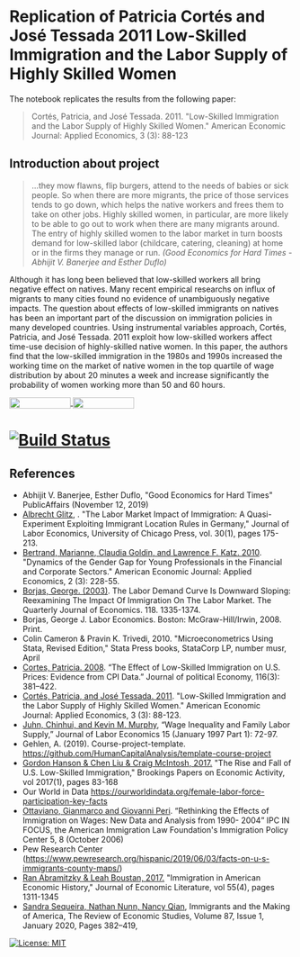# Replication of Patricia Cortés and José Tessada 2011 Low-Skilled Immigration and the Labor Supply of Highly Skilled Women
 The notebook replicates the results from the following paper:

 > Cortés, Patricia, and José Tessada. 2011. "Low-Skilled Immigration and the Labor Supply of Highly Skilled Women." American Economic Journal: Applied Economics, 3 (3): 88-123

## Introduction about project

> ...they mow flawns, flip burgers, attend to the needs of babies or sick people. So when there are more migrants, the price of those services tends to go down, which helps the native workers and frees them to take on other jobs. Highly skilled women, in particular, are more likely to be able to go out to work when there are many migrants around. The entry of highly skilled women to the labor market in turn boosts demand for low-skilled labor (childcare, catering, cleaning) at home or in the firms they manage or run.
*(Good Economics for Hard Times - Abhijit V. Banerjee and Esther Duflo)*

Although it has long been believed that low-skilled workers all bring negative effect on natives. Many recent empirical researchs on influx of migrants to many cities found no evidence of unambiguously negative impacts. The question about effects of low-skilled immigrants on natives has been an important part of the discussion on immigration policies in many developed countries. Using instrumental variables approach, Cortés, Patricia, and José Tessada. 2011 exploit how low-skilled workers affect time-use decision of highly-skilled native women. In this paper, the authors find that the low-skilled immigration in the 1980s and 1990s increased the working time on the market of native women in the top quartile of wage distribution by about 20 minutes a week and increase significantly the probability of women working more than 50 and 60 hours.

<a href="https://nbviewer.jupyter.org/github/Thu-Duong/Replication-of-Low-Skilled-Immigration-and-the-Labor-Supply-of/blob/master/Low-Skilled_Immigration_and_the_women_Labor_Supply.ipynb"
   target="_parent">
   <img align="center"
  src="https://raw.githubusercontent.com/jupyter/design/master/logos/Badges/nbviewer_badge.png"
      width="109" height="20">
</a>
<a href="https://hub.gke2.mybinder.org/user/thu-duong-repli-labor-supply-of-3y8qsuin/notebooks/Low-Skilled_Immigration_and_the_women_Labor_Supply.ipynb"
    target="_parent">
    <img align="center"
       src="https://mybinder.org/badge_logo.svg"
       width="109" height="20">
</a>

# [![Build Status](https://travis-ci.com/Thu-Duong/Replication-of-Low-Skilled-Immigration-and-the-Labor-Supply-of.svg?branch=master)](https://www.travis-ci.com/github/Thu-Duong/Replication-of-Low-Skilled-Immigration-and-the-Labor-Supply-of)


## References

* Abhijit V. Banerjee, Esther Duflo, "Good Economics for Hard Times" PublicAffairs (November 12, 2019)
* [Albrecht Glitz](https://www.jstor.org/stable/10.1086/662143?seq=1), . "The Labor Market Impact of Immigration: A Quasi-Experiment Exploiting Immigrant Location Rules in Germany," Journal of Labor Economics, University of Chicago Press, vol. 30(1), pages 175-213.
* [Bertrand, Marianne, Claudia Goldin, and Lawrence F. Katz. 2010](https://www.aeaweb.org/articles?id=10.1257/app.2.3.228). "Dynamics of the Gender Gap for Young Professionals in the Financial and Corporate Sectors." American Economic Journal: Applied Economics, 2 (3): 228-55.
* [Borjas, George. (2003)](https://academic.oup.com/qje/article-abstract/118/4/1335/1925108). The Labor Demand Curve Is Downward Sloping: Reexamining The Impact Of Immigration On The Labor Market. The Quarterly Journal of Economics. 118. 1335-1374. 
* Borjas, George J. Labor Economics. Boston: McGraw-Hill/Irwin, 2008. Print.
* Colin Cameron & Pravin K. Trivedi, 2010. "Microeconometrics Using Stata, Revised Edition," Stata Press books, StataCorp LP, number musr, April
* [Cortes, Patricia. 2008](https://www.jstor.org/stable/10.1086/589756?seq=1). “The Effect of Low-Skilled Immigration on U.S. Prices: Evidence from CPI Data.” Journal of political Economy, 116(3): 381–422.
* [Cortés, Patricia, and José Tessada. 2011](https://www.aeaweb.org/articles?id=10.1257/app.3.3.88). "Low-Skilled Immigration and the Labor Supply of Highly Skilled Women." American Economic Journal: Applied Economics, 3 (3): 88-123.
* [Juhn, Chinhui, and Kevin M. Murphy](https://www.jstor.org/stable/2535315?seq=1), “Wage Inequality and Family Labor Supply,” Journal of Labor Economics 15 (January 1997 Part 1):  72-97.
* Gehlen, A. (2019). Course-project-template. https://github.com/HumanCapitalAnalysis/template-course-project
* [Gordon Hanson & Chen Liu & Craig McIntosh, 2017.](https://www.nber.org/papers/w23753) "The Rise and Fall of U.S. Low-Skilled Immigration," Brookings Papers on Economic Activity, vol 2017(1), pages 83-168
* Our World in Data https://ourworldindata.org/female-labor-force-participation-key-facts
* [Ottaviano, Gianmarco and Giovanni Peri](https://www.nber.org/papers/w12497). “Rethinking the Effects of Immigration on Wages: New Data and Analysis from 1990- 2004” IPC IN FOCUS, the American Immigration Law Foundation's Immigration Policy Center 5, 8 (October 2006)
* Pew Research Center (https://www.pewresearch.org/hispanic/2019/06/03/facts-on-u-s-immigrants-county-maps/)
* [Ran Abramitzky & Leah Boustan, 2017.](https://www.aeaweb.org/articles?id=10.1257/jel.20151189) "Immigration in American Economic History," Journal of Economic Literature, vol 55(4), pages 1311-1345
* [Sandra Sequeira, Nathan Nunn, Nancy Qian](https://academic.oup.com/restud/article-abstract/87/1/382/5373087), Immigrants and the Making of America, The Review of Economic Studies, Volume 87, Issue 1, January 2020, Pages 382–419,

[![License: MIT](https://img.shields.io/badge/License-MIT-blue.svg)](https://github.com/HumanCapitalAnalysis/template-course-project/blob/master/LICENSE)

